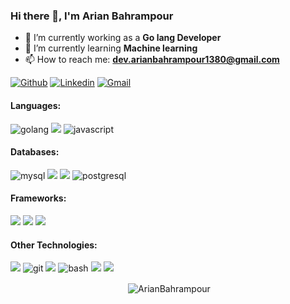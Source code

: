 ### Hi there 👋, I'm Arian Bahrampour

- 🔭 I’m currently working as a **Go lang Developer**
- 🌱 I’m currently learning **Machine learning**
- 📫 How to reach me: **dev.arianbahrampour1380@gmail.com**

[![Github](https://img.shields.io/badge/-Github-000?style=for-the-badge&logo=Github&logoColor=white)](https://github.com/ArianBahrampour)
[![Linkedin](https://img.shields.io/badge/-LinkedIn-blue?style=for-the-badge&logo=Linkedin&logoColor=white)](https://www.linkedin.com/in/arian-bahrampour-2776b819a/)
[![Gmail](https://img.shields.io/badge/-Gmail-c14438?style=for-the-badge&logo=Gmail&logoColor=white)](mailto:dev.arianbahrampour1380@gmail.com)

#### Languages:

<p>
  <img src="https://img.shields.io/badge/GO-42c8f5.svg?style=for-the-badge&logo=go&logoColor=42c8f5&labelColor=ffffff" alt="golang">
  <img src="https://img.shields.io/badge/-JavaScript-323330?style=for-the-badge&logo=Javascript&labelColor=white"/>
  <img src="https://img.shields.io/badge/PHP-6566ba.svg?style=for-the-badge&logo=php&logoColor=6566ba&labelColor=ffffff" alt="javascript"
  <img src="https://img.shields.io/badge/python-FFFF00.svg?style=for-the-badge&logo=python&logoColor=0768a8&labelColor=ffffff" alt="python">
</p>

#### Databases:

<p>
  <img src="https://img.shields.io/badge/mysql-3aabe8.svg?style=for-the-badge&logo=mysql&logoColor=3aabe8&labelColor=ffffff" alt="mysql">
  <img src="https://img.shields.io/badge/-MongoDB-2c3e50?style=for-the-badge&logo=MongoDB&labelColor=white"/>
  <img src="https://img.shields.io/badge/-Redis-2c3e50?style=for-the-badge&logo=Redis&labelColor=white"/>
  <img src="https://img.shields.io/badge/postgresql-6566ba.svg?style=for-the-badge&logo=postgresql&logoColor=6566ba&labelColor=ffffff" alt="postgresql">
</p>

#### Frameworks:

<p>
  <img src="https://img.shields.io/badge/-React-2c3e50?style=for-the-badge&logo=React&labelColor=white"/>
  <img src="https://img.shields.io/badge/-ExpressJs-2c3e50?style=for-the-badge&logo=Express&labelColor=white"/>
  <img src="https://img.shields.io/badge/-Next.JS-2c3e50?style=for-the-badge&logo=Next.js&labelColor=white"/>
</p>

#### Other Technologies:

<p>
  <img src="https://img.shields.io/badge/-Linux-FCC624?style=for-the-badge&logo=Linux&labelColor=white"/>
  <img src="https://img.shields.io/badge/git-F05032.svg?style=for-the-badge&logo=git&logoColor=F05032&labelColor=ffffff" alt="git">
  <img src="https://img.shields.io/badge/-Docker-2c3e50?style=for-the-badge&logo=Docker&labelColor=white"/>
  <img src="https://img.shields.io/badge/BASH-4a5057.svg?style=for-the-badge&logo=gnu-bash&logoColor=4a5057&labelColor=ffffff" alt="bash">
  <img src="https://img.shields.io/badge/-Redux-2c3e50?style=for-the-badge&logo=Redux&labelColor=white"/>
  <img src ="https://img.shields.io/badge/GraphQl-E10098?style=for-the-badge&logo=graphql&logoColor=white">
</p>

<p align="center">&nbsp;<img align="center" src="https://github-readme-stats.vercel.app/api?username=ArianBahrampour&show_icons=true&locale=en" alt="ArianBahrampour" /></p>
